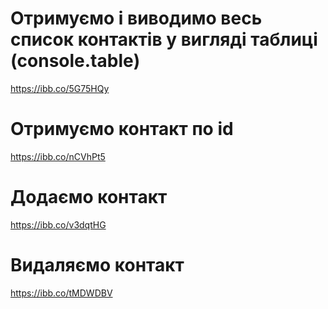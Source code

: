 # Отримуємо і виводимо весь список контактів у вигляді таблиці (console.table)

https://ibb.co/5G75HQy

# Отримуємо контакт по id

https://ibb.co/nCVhPt5

# Додаємо контакт

https://ibb.co/v3dqtHG

# Видаляємо контакт

https://ibb.co/tMDWDBV
